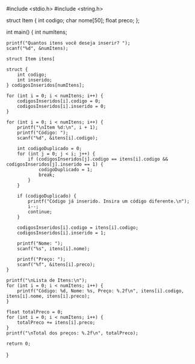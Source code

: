 #include <stdio.h>
#include <string.h>

struct Item {
    int codigo;
    char nome[50];
    float preco;
};

int main() {
    int numItens;

    printf("Quantos itens você deseja inserir? ");
    scanf("%d", &numItens);

    struct Item itens[

    struct {
        int codigo;
        int inserido;
    } codigosInseridos[numItens];

    for (int i = 0; i < numItens; i++) {
        codigosInseridos[i].codigo = 0;
        codigosInseridos[i].inserido = 0;
    }

    for (int i = 0; i < numItens; i++) {
        printf("\nItem %d:\n", i + 1);
        printf("Código: ");
        scanf("%d", &itens[i].codigo);

        int codigoDuplicado = 0;
        for (int j = 0; j < i; j++) {
            if (codigosInseridos[j].codigo == itens[i].codigo && codigosInseridos[j].inserido == 1) {
                codigoDuplicado = 1;
                break;
            }
        }

        if (codigoDuplicado) {
            printf("Código já inserido. Insira um código diferente.\n");
            i--;
            continue;
        }

        codigosInseridos[i].codigo = itens[i].codigo;
        codigosInseridos[i].inserido = 1;

        printf("Nome: ");
        scanf("%s", itens[i].nome);

        printf("Preço: ");
        scanf("%f", &itens[i].preco);
    }

    printf("\nLista de Itens:\n");
    for (int i = 0; i < numItens; i++) {
        printf("Código: %d, Nome: %s, Preço: %.2f\n", itens[i].codigo, itens[i].nome, itens[i].preco);
    }

    float totalPreco = 0;
    for (int i = 0; i < numItens; i++) {
        totalPreco += itens[i].preco;
    }
    printf("\nTotal dos preços: %.2f\n", totalPreco);

    return 0;
}
